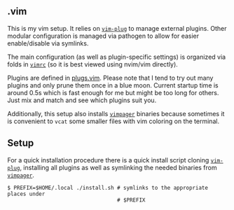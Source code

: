 .vim
---
This is my vim setup. It relies on [`vim-plug`] to manage external plugins.
Other modular configuration is managed via pathogen to allow for easier
enable/disable via symlinks.

The main configuration (as well as plugin-specific settings) is organized via
folds in [`vimrc`](vimrc) (so it is best viewed using nvim/vim directly).

Plugins are defined in [plugs.vim](plugs.vim). Please note that I tend to try
out many plugins and only prune them once in a blue moon. Current startup time
is around 0.5s which is fast enough for me but might be too long for others.
Just mix and match and see which plugins suit you.

Additionally, this setup also installs [`vimpager`] binaries because sometimes
it is convenient to `vcat` some smaller files with vim coloring on the
terminal.

Setup
---
For a quick installation procedure there is a quick install script cloning
[`vim-plug`], installing all plugins as well as symlinking the needed binaries
from [`vimpager`].
```
$ PREFIX=$HOME/.local ./install.sh # symlinks to the appropriate places under
                                   # $PREFIX
```

[`vim-plug`]: https://github.com/junegunn/vim-plug
[`vimpager`]: https://github.com/rkitover/vimpager

